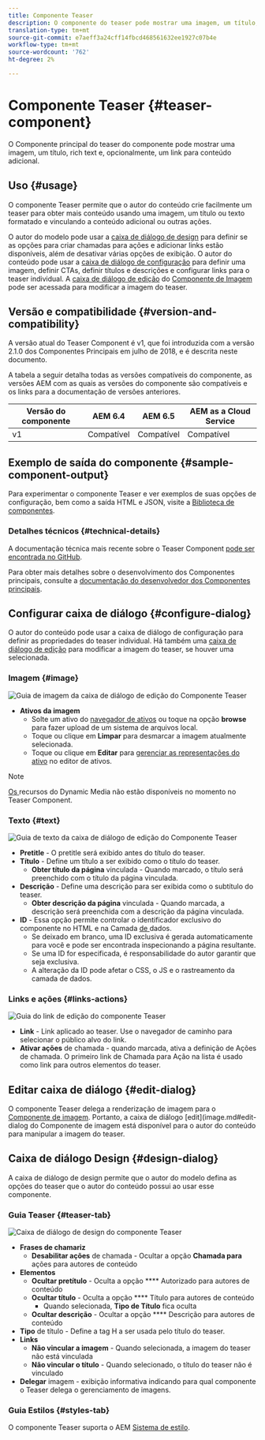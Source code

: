 ```yaml
---
title: Componente Teaser
description: O componente do teaser pode mostrar uma imagem, um título, rich text e, opcionalmente, vincular para conteúdo adicional.
translation-type: tm+mt
source-git-commit: e7aeff3a24cff14fbcd468561632ee1927c07b4e
workflow-type: tm+mt
source-wordcount: '762'
ht-degree: 2%

---
```



# Componente Teaser {#teaser-component}

O Componente principal do teaser do componente pode mostrar uma imagem, um título, rich text e, opcionalmente, um link para conteúdo adicional.

## Uso {#usage}

O componente Teaser permite que o autor do conteúdo crie facilmente um teaser para obter mais conteúdo usando uma imagem, um título ou texto formatado e vinculando a conteúdo adicional ou outras ações.

O autor do modelo pode usar a [caixa de diálogo de design](#design-dialog) para definir se as opções para criar chamadas para ações e adicionar links estão disponíveis, além de desativar várias opções de exibição. O autor do conteúdo pode usar a [caixa de diálogo de configuração](#configure-dialog) para definir uma imagem, definir CTAs, definir títulos e descrições e configurar links para o teaser individual. A [caixa de diálogo de edição](image.md#edit-dialog) do [Componente de Imagem](image.md) pode ser acessada para modificar a imagem do teaser.

## Versão e compatibilidade {#version-and-compatibility}

A versão atual do Teaser Component é v1, que foi introduzida com a versão 2.1.0 dos Componentes Principais em julho de 2018, e é descrita neste documento.

A tabela a seguir detalha todas as versões compatíveis do componente, as versões AEM com as quais as versões do componente são compatíveis e os links para a documentação de versões anteriores.

| Versão do componente | AEM 6.4 | AEM 6.5 | AEM as a Cloud Service |
|---|---|---|---|
| v1 | Compatível | Compatível | Compatível |

## Exemplo de saída do componente {#sample-component-output}

Para experimentar o componente Teaser e ver exemplos de suas opções de configuração, bem como a saída HTML e JSON, visite a [Biblioteca de componentes](https://adobe.com/go/aem_cmp_library_teaser).

### Detalhes técnicos {#technical-details}

A documentação técnica mais recente sobre o Teaser Component [pode ser encontrada no GitHub](https://adobe.com/go/aem_cmp_tech_teaser_v1).

Para obter mais detalhes sobre o desenvolvimento dos Componentes principais, consulte a [documentação do desenvolvedor dos Componentes principais](/help/developing/overview.md).

## Configurar caixa de diálogo {#configure-dialog}

O autor do conteúdo pode usar a caixa de diálogo de configuração para definir as propriedades do teaser individual. Há também uma [caixa de diálogo de edição](#edit-dialog) para modificar a imagem do teaser, se houver uma selecionada.

### Imagem {#image}

![Guia de imagem da caixa de diálogo de edição do Componente Teaser](/help/assets/teaser-edit-image.png)

* **Ativos da imagem**
   * Solte um ativo do [navegador de ativos](https://docs.adobe.com/content/help/en/experience-manager-cloud-service/sites/authoring/fundamentals/environment-tools.html) ou toque na opção **browse** para fazer upload de um sistema de arquivos local.
   * Toque ou clique em **Limpar** para desmarcar a imagem atualmente selecionada.
   * Toque ou clique em **Editar** para [gerenciar as representações do ativo](https://docs.adobe.com/content/help/en/experience-manager-cloud-service/assets/manage/manage-digital-assets.html) no editor de ativos.

>[!NOTE]
>
>[Os ](image.md#dynamic-media) recursos do Dynamic Media não estão disponíveis no momento no Teaser Component.

### Texto {#text}

![Guia de texto da caixa de diálogo de edição do Componente Teaser](/help/assets/teaser-edit-text.png)

* **Pretitle**  - O pretitle será exibido antes do título do teaser.
* **Título**  - Define um título a ser exibido como o título do teaser.
   * **Obter título da página**  vinculada - Quando marcado, o título será preenchido com o título da página vinculada.
* **Descrição**  - Define uma descrição para ser exibida como o subtítulo do teaser.
   * **Obter descrição da página**  vinculada - Quando marcada, a descrição será preenchida com a descrição da página vinculada.
* **ID**  - Essa opção permite controlar o identificador exclusivo do componente no HTML e na Camada [ de ](/help/developing/data-layer/overview.md)dados.
   * Se deixado em branco, uma ID exclusiva é gerada automaticamente para você e pode ser encontrada inspecionando a página resultante.
   * Se uma ID for especificada, é responsabilidade do autor garantir que seja exclusiva.
   * A alteração da ID pode afetar o CSS, o JS e o rastreamento da camada de dados.

### Links e ações {#links-actions}

![Guia do link de edição do componente Teaser](/help/assets/teaser-edit-link.png)

* **Link**  - Link aplicado ao teaser. Use o navegador de caminho para selecionar o público alvo do link.
* **Ativar ações**  de chamada - quando marcada, ativa a definição de Ações de chamada. O primeiro link de Chamada para Ação na lista é usado como link para outros elementos do teaser.

## Editar caixa de diálogo {#edit-dialog}

O componente Teaser delega a renderização de imagem para o [Componente de imagem](image.md). Portanto, a caixa de diálogo [edit](image.md#edit-dialog do Componente de imagem está disponível para o autor do conteúdo para manipular a imagem do teaser.

## Caixa de diálogo Design {#design-dialog}

A caixa de diálogo de design permite que o autor do modelo defina as opções do teaser que o autor do conteúdo possui ao usar esse componente.

### Guia Teaser {#teaser-tab}

![Caixa de diálogo de design do componente Teaser](/help/assets/teaser-design.png)

* **Frases de chamariz**
   * **Desabilitar ações**  de chamada - Ocultar a opção  **Chamada para** ações para autores de conteúdo
* **Elementos**
   * **Ocultar pretítulo**  - Oculta a opção  **** Autorizado para autores de conteúdo
   * **Ocultar título**  - Oculta a opção  **** Título para autores de conteúdo
      * Quando selecionada, **Tipo de Título** fica oculta
   * **Ocultar descrição**  - Ocultar a opção  **** Descrição para autores de conteúdo
* **Tipo**  de título - Define a tag H a ser usada pelo título do teaser.
* **Links**
   * **Não vincular a imagem** - Quando selecionada, a imagem do teaser não está vinculada
   * **Não vincular o título**  - Quando selecionado, o título do teaser não é vinculado
* **Delegar**  imagem - exibição informativa indicando para qual componente o Teaser delega o gerenciamento de imagens.

### Guia Estilos {#styles-tab}

O componente Teaser suporta o AEM [Sistema de estilo](/help/get-started/authoring.md#component-styling).
